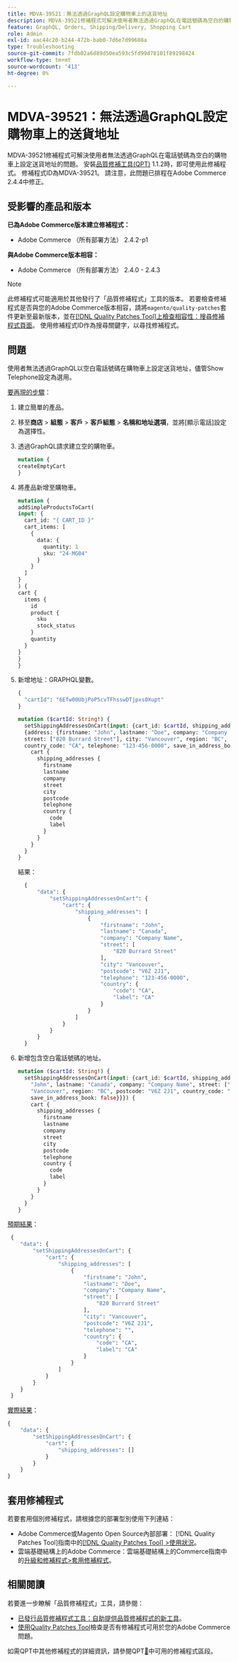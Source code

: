 ```yaml
---
title: MDVA-39521：無法透過GraphQL設定購物車上的送貨地址
description: MDVA-39521修補程式可解決使用者無法透過GraphQL在電話號碼為空白的購物車上設定送貨地址的問題。 安裝[Quality Patches Tool (QPT)](https://experienceleague.adobe.com/zh-hant/docs/commerce-operations/tools/quality-patches-tool/quality-patches-tool-to-self-serve-quality-patches) 1.1.2時，即可使用此修補程式。 修補程式ID為MDVA-39521。 請注意，此問題已排程在Adobe Commerce 2.4.4中修正。
feature: GraphQL, Orders, Shipping/Delivery, Shopping Cart
role: Admin
exl-id: aac44c20-b244-472b-bab0-7d6e7d99608a
type: Troubleshooting
source-git-commit: 7fdb02a6d89d50ea593c5fd99d78101f89198424
workflow-type: tm+mt
source-wordcount: '413'
ht-degree: 0%

---
```


# MDVA-39521：無法透過GraphQL設定購物車上的送貨地址

MDVA-39521修補程式可解決使用者無法透過GraphQL在電話號碼為空白的購物車上設定送貨地址的問題。 安裝[品質修補工具(QPT)](https://experienceleague.adobe.com/zh-hant/docs/commerce-operations/tools/quality-patches-tool/quality-patches-tool-to-self-serve-quality-patches) 1.1.2時，即可使用此修補程式。 修補程式ID為MDVA-39521。 請注意，此問題已排程在Adobe Commerce 2.4.4中修正。

## 受影響的產品和版本

**已為Adobe Commerce版本建立修補程式：**

* Adobe Commerce （所有部署方法） 2.4.2-p1

**與Adobe Commerce版本相容：**

* Adobe Commerce （所有部署方法） 2.4.0 - 2.4.3

>[!NOTE]
>
>此修補程式可能適用於其他發行了「品質修補程式」工具的版本。 若要檢查修補程式是否與您的Adobe Commerce版本相容，請將`magento/quality-patches`套件更新至最新版本，並在[[!DNL Quality Patches Tool]上檢查相容性：搜尋修補程式頁面](https://experienceleague.adobe.com/zh-hant/docs/commerce-operations/tools/quality-patches-tool/quality-patches-tool-to-self-serve-quality-patches)。 使用修補程式ID作為搜尋關鍵字，以尋找修補程式。

## 問題

使用者無法透過GraphQL以空白電話號碼在購物車上設定送貨地址，儘管Show Telephone設定為選用。

<u>要再現的步驟</u>：

1. 建立簡單的產品。
1. 移至&#x200B;**商店** > **組態** > **客戶** > **客戶組態** > **名稱和地址選項**，並將[顯示電話]設定為選擇性。
1. 透過GraphQL請求建立空的購物車。

   ```GraphQL
   mutation {
   createEmptyCart
   }
   ```

1. 將產品新增至購物車。

   ```GraphQL
   mutation {
   addSimpleProductsToCart(
   input: {
     cart_id: "{ CART_ID }"
     cart_items: [
       {
         data: {
           quantity: 1
           sku: "24-MG04"
         }
       }
     ]
   }
   ) {
   cart {
     items {
       id
       product {
         sku
         stock_status
       }
       quantity
     }
   }
   }
   }
   ```

1. 新增地址：GRAPHQL變數。

   ```GraphQL
   {
     "cartId": "6Efw00UbjPoP5cvTFhsswDTjpxs0Xupt"
   }
   ```

   ```GraphQL
   mutation ($cartId: String!) {
     setShippingAddressesOnCart(input: {cart_id: $cartId, shipping_addresses:
     {address: {firstname: "John", lastname: "Doe", company: "Company Name",
     street: ["820 Burrard Street"], city: "Vancouver", region: "BC", postcode: "V6Z 2J1",
     country_code: "CA", telephone: "123-456-0000", save_in_address_book: false}}}) {
       cart {
         shipping_addresses {
           firstname
           lastname
           company
           street
           city
           postcode
           telephone
           country {
             code
             label
           }
         }
       }
     }
   }
   ```

   結果：

   ```GraphQL
     {
         "data": {
             "setShippingAddressesOnCart": {
                 "cart": {
                     "shipping_addresses": [
                         {
                             "firstname": "John",
                             "lastname": "Canada",
                             "company": "Company Name",
                             "street": [
                                 "820 Burrard Street"
                             ],
                             "city": "Vancouver",
                             "postcode": "V6Z 2J1",
                             "telephone": "123-456-0000",
                             "country": {
                                 "code": "CA",
                                 "label": "CA"
                             }
                         }
                     ]
                 }
             }
         }
     }
   ```

1. 新增包含空白電話號碼的地址。

   ```GraphQL
   mutation ($cartId: String!) {
     setShippingAddressesOnCart(input: {cart_id: $cartId, shipping_addresses: {address: {firstname:
       "John", lastname: "Canada", company: "Company Name", street: ["820 Burrard Street"], city:
       "Vancouver", region: "BC", postcode: "V6Z 2J1", country_code: "CA", telephone: "123-456-0000",
       save_in_address_book: false}}}) {
       cart {
         shipping_addresses {
           firstname
           lastname
           company
           street
           city
           postcode
           telephone
           country {
             code
             label
           }
         }
       }
     }
   }
   ```

<u>預期結果</u>：

```GraphQL
 {
    "data": {
        "setShippingAddressesOnCart": {
            "cart": {
                "shipping_addresses": [
                    {
                        "firstname": "John",
                        "lastname": "Doe",
                        "company": "Company Name",
                        "street": [
                            "820 Burrard Street"
                        ],
                        "city": "Vancouver",
                        "postcode": "V6Z 2J1",
                        "telephone": "",
                        "country": {
                            "code": "CA",
                            "label": "CA"
                        }
                    }
                ]
            }
        }
    }
 }
```

<u>實際結果</u>：

```GraphQL
{
    "data": {
        "setShippingAddressesOnCart": {
            "cart": {
                "shipping_addresses": []
            }
        }
    }
}
```

## 套用修補程式

若要套用個別修補程式，請根據您的部署型別使用下列連結：

* Adobe Commerce或Magento Open Source內部部署： [!DNL Quality Patches Tool]指南中的[[!DNL Quality Patches Tool] >使用狀況](/help/tools/quality-patches-tool/usage.md)。
* 雲端基礎結構上的Adobe Commerce：雲端基礎結構上的Commerce指南中的[升級和修補程式>套用修補程式](https://experienceleague.adobe.com/docs/commerce-cloud-service/user-guide/develop/upgrade/apply-patches.html?lang=zh-Hant)。

## 相關閱讀

若要進一步瞭解「品質修補程式」工具，請參閱：

* [已發行品質修補程式工具：自助提供品質修補程式的新工具](https://experienceleague.adobe.com/zh-hant/docs/commerce-operations/tools/quality-patches-tool/quality-patches-tool-to-self-serve-quality-patches)。
* [使用Quality Patches Tool](/help/tools/quality-patches-tool/patches-available-in-qpt/check-patch-for-magento-issue-with-magento-quality-patches.md)檢查是否有修補程式可用於您的Adobe Commerce問題。

如需QPT中其他修補程式的詳細資訊，請參閱QPT[&#128279;](https://support.magento.com/hc/en-us/sections/360010506631-Patches-available-in-MQP-tool-)中可用的修補程式區段。
